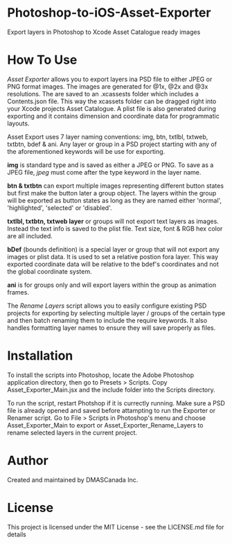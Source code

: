 # Photoshop-to-iOS-Asset-Exporter
Export layers in Photoshop to Xcode Asset Catalogue ready images

How To Use
=========

*Asset Exporter* allows you to export layers ina PSD file to either JPEG or PNG format images.  The images are generated for @1x, @2x and @3x resolutions.  The are saved to an .xcassests folder which includes a Contents.json file.  This way the xcassets folder can be dragged right into your Xcode projects Asset Catalogue.  A plist file is also generated during exporting and it contains dimension and coordinate data for programmatic layouts.

Asset Export uses 7 layer naming conventions: img, btn, txtlbl, txtweb, txtbtn, bdef & ani.  Any layer or group in a PSD project starting with any of the aforementioned keywords will be use for exporting.  

**img** is standard type and is saved as either a JPEG or PNG.   To save as a JPEG file, _jpeg_ must come after the type keyword in the layer name.  

**btn & txtbtn** can export multiple images representing different button states but first make the button later a group object.  The layers within the group will be exported as button states as long as they are named either 'normal', 'highlighted', 'selected' or 'disabled'.

**txtlbl, txtbtn, txtweb layer** or groups will not export text layers as images.  Instead the text info is saved to the plist file.  Text size, font & RGB hex color are all included.

**bDef** (bounds definition) is a special layer or group that will not export any images or plist data.  It is used to set a relative postion fora layer.  This way exported coordinate data will be relative to the bdef's coordinates and not the global coordinate system.

**ani** is for groups only and will export layers within the group as animation frames.

The *Rename Layers* script allows you to easily configure existing PSD projects for exporting by selecting multiple layer / groups of the certain type and then batch renaming them to include the require keywords.  It also handles formatting layer names to ensure they will save properly as files.

Installation
========

To install the scripts into Photoshop, locate the Adobe Photoshop application directory, then go to Presets > Scripts.  Copy Asset_Exporter_Main.jsx and the include folder into the Scripts directory.  

To run the script, restart Photshop if it is currectly running.  Make sure a PSD file is already opened and saved before attampting to run the Exporter or Renamer script. Go to File > Scripts in Photoshop's menu and choose Asset_Exporter_Main to export or Asset_Exporter_Rename_Layers to rename selected layers in the current project.

Author
=====

Created and maintained by DMASCanada Inc.

License
======

This project is licensed under the MIT License - see the LICENSE.md file for details
